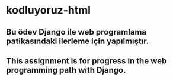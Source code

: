 # kodluyoruz-html
## Bu ödev Django ile web programlama patikasındaki ilerleme için yapılmıştır.
## This assignment is for progress in the web programming path with Django.
